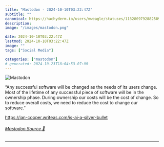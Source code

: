 ```yaml
---
title: "Mastodon - 2024-10-10T03:22:47Z"
subtitle: ""
canonical: https://hachyderm.io/users/mweagle/statuses/113280979288258996
description:
image: "/images/mastodon.png"

date: 2024-10-10T03:22:47Z
lastmod: 2024-10-10T03:22:47Z
image: ""
tags: ["Social Media"]

categories: ["mastodon"]
# generated: 2024-10-23T18:04:53-07:00
---
```

![Mastodon](/images/mastodon.png)

<p>“Any successful software will be changed as the needs of its users change. Most of the lifetime of any successful piece of software will be in the ownership phase. During ownership our costs will be the cost of change. So to reduce overall costs, we need to reduce the cost to change our software.”</p><p><a href="https://ian-cooper.writeas.com/is-ai-a-silver-bullet" target="_blank" rel="nofollow noopener noreferrer" translate="no"><span class="invisible">https://</span><span class="ellipsis">ian-cooper.writeas.com/is-ai-a</span><span class="invisible">-silver-bullet</span></a></p>


###### [Mastodon Source 🐘](https://hachyderm.io/@mweagle/113280979288258996)

___
